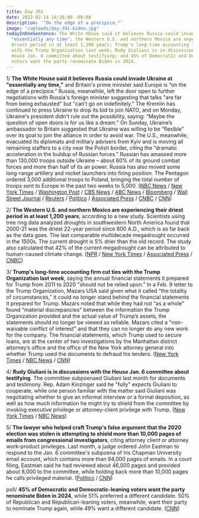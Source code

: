 ```yaml
---
title: Day 391
date: 2022-02-14 14:26:00 -08:00
description: '"On the edge of a precipice."'
image: "/uploads/day-391-biden.jpg"
todayInOneSentence: The White House said it believes Russia could invade Ukraine at
  "essentially any time"; the Western U.S. and northern Mexico are experiencing their
  driest period in at least 1,200 years; Trump's long-time accounting firm cut ties
  with the Trump Organization last week; Rudy Giuliani is in discussions with the
  House Jan. 6 committee about testifying; and 45% of Democratic and Democratic-leaning
  voters want the party renominate Biden in 2024.
---
```


1/ **The White House said it believes Russia could invade Ukraine at "essentially any time,"** and Britain's prime minister said Europe is “on the edge of a precipice.” Russia, meanwhile, left the door open to further negotiations with Russia's foreign minister suggesting that talks "are far from being exhausted" but "can’t go on indefinitely." The Kremlin has continued to press Ukraine to drop its bid to join NATO, and on Monday, Ukraine's president didn't rule out the possibility, saying: “Maybe the question of open doors is for us like a dream.” On Sunday, Ukraine’s ambassador to Britain suggested that Ukraine was willing to be “flexible” over its goal to join the alliance in order to avoid war. The U.S., meanwhile, evacuated its diplomats and military advisers from Kyiv and is moving all remaining staffers to a city near the Polish border, citing the “dramatic acceleration in the buildup of Russian forces.” Russian has amassed more than 130,000 troops outside Ukraine – about 60% of its ground combat forces and more than half of its air power. Russia has also moved some long-range artillery and rocket launchers into firing position. The Pentagon ordered 3,000 additional troops to Poland, bringing the total number of troops sent to Europe in the past two weeks to 5,000. ([NBC News](https://www.nbcnews.com/news/world/world-leaders-scramble-avoid-war-ukraine-confusion-bid-join-nato-rcna16088) / [New York Times](https://www.nytimes.com/live/2022/02/14/world/russia-ukraine-news#ukrainian-diplomat-nato-membership) / [Washington Post](https://www.washingtonpost.com/world/2022/02/14/ukraine-russia-putin-nato/) / [CBS News](https://www.cbsnews.com/news/russia-ukraine-attack-by-end-week/) / [ABC News](https://abcnews.go.com/International/wireStory/ukraine-russia-crisis-diplomacy-steps-82874725) / [Bloomberg](https://www.bloomberg.com/news/articles/2022-02-14/putin-signals-talks-with-u-s-nato-to-continue-amid-crisis?sref=MIBMEEoj) / [Wall Street Journal](https://www.wsj.com/articles/west-steps-up-diplomatic-efforts-to-avert-russian-attack-on-ukraine-11644841979) / [Reuters](https://www.reuters.com/world/europe/exclusive-us-send-3000-additional-troops-poland-officials-say-2022-02-11/) / [Politico](https://www.politico.com/news/2022/02/11/us-sending-3000-more-troops-to-poland-00008357) / [Associated Press](https://apnews.com/article/russia-ukraine-joe-biden-russia-europe-moscow-dce9b30db290a6e82f5aaa0f35a3125a) / [CNBC](https://www.cnbc.com/2022/02/14/ukraine-asks-for-meeting-with-russia-as-us-warns-invasion-imminent.html) / [CNN](https://www.cnn.com/2022/02/14/politics/us-embassy-kyiv-closure/index.html))

2/ **The Western U.S. and northern Mexico are experiencing their driest period in at least 1,200 years**, according to a new study. Scientists using tree ring data analyzed droughts in southwestern North America found that 2000-21 was the driest 22-year period since 800 A.D., which is as far back as the data goes. The last comparable multidecade megadrought occurred in the 1500s. The current drought is 5% drier than the old record. The study also calculated that 42% of the current megadrought can be attributed to human-caused climate change. ([NPR](https://www.npr.org/2022/02/14/1080302434/study-finds-western-megadrought-is-the-worst-in-1-200-years) / [New York Times](https://www.nytimes.com/2022/02/14/climate/western-drought-megadrought.html) / [Associated Press](https://apnews.com/article/climate-science-west-megadrought-f02449c2db4f0ebeb1557bb39504c62d) / [CNBC](https://www.cnbc.com/2022/02/14/western-drought-fueled-by-climate-change-is-the-worst-in-1200-years.html))

3/ **Trump's long-time accounting firm cut ties with the Trump Organization last week**, saying the annual financial statements it prepared for Trump from 2011 to 2020 "should not be relied upon." In a Feb. 9 letter to the Trump Organization, Mazars USA said given what it called “the totality of circumstances,” it could no longer stand behind the financial statements it prepared for Trump. Mazars noted that while they had not “as a whole” found "material discrepancies" between the information the Trump Organization provided and the actual value of Trump’s assets, the statements should no longer be viewed as reliable. Mazars cited a "non-waivable conflict of interest" and that they can no longer do any new work for the company. The financial statements, which Trump used to secure loans, are at the center of two investigations by the Manhattan district attorney’s office and the office of the New York attorney general into whether Trump used the documents to defraud his lenders. ([New York Times](https://www.nytimes.com/2022/02/14/nyregion/mazars-trump-organization-financial-statements.html) / [NBC News](https://www.nbcnews.com/politics/donald-trump/trump-organizations-accounting-firm-says-can-no-longer-vouch-financial-rcna16206) / [CNN](https://www.cnn.com/2022/02/14/politics/trump-mazars/index.html))

4/ **Rudy Giuliani is in discussions with the House Jan. 6 committee about testifying**. The committee subpoenaed Giuliani last month for documents and testimony. Rep. Adam Kinzinger said he "fully" expects Giuliani to cooperate, while one person familiar with the matter said Giuliani was negotiating whether to give an informal interview or a formal deposition, as well as how much information he might try to shield from the committee by invoking executive privilege or attorney-client privilege with Trump. ([New York Times](https://www.nytimes.com/2022/02/12/us/politics/rudolph-giuliani-january-6-committee.html) / [NBC News](https://www.nbcnews.com/politics/congress/jan-6-panel-fully-expects-giuliani-cooperate-subpoena-kinzinger-says-rcna16059))

5/ **The lawyer who helped craft Trump's false argument that the 2020 election was stolen is attempting to shield more than 10,000 pages of emails from congressional investigators**, citing attorney client or attorney work-product privileges. Last month, a judge ordered John Eastman to respond to the Jan. 6 committee's subpoena of his Chapman University email account, which contains more than 94,000 pages of emails. In a court filing, Eastman said he had reviewed about 46,000 pages and provided about 8,000 to the committee, while holding back more than 10,000 pages he calls privileged material. ([Politico](https://www.politico.com/news/2022/02/14/john-eastman-jan-6-investigation-00008560) / [CNN](https://www.cnn.com/2022/02/14/politics/john-eastman-emails-january-6-committee/index.html))

poll/ **45% of Democratic and Democratic-leaning voters want the party renominate Biden in 2024**, while 51% preferred a different candidate. 50% of Republican and Republican-leaning voters, meanwhile, want their party to nominate Trump again, while 49% want a different candidate. ([CNN](https://www.cnn.com/2022/02/13/politics/cnn-poll-biden-trump-2024/index.html))